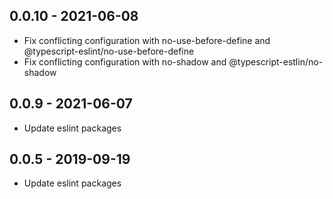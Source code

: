 ## 0.0.10 - 2021-06-08
- Fix conflicting configuration with no-use-before-define and @typescript-eslint/no-use-before-define
- Fix conflicting configuration with no-shadow and @typescript-estlin/no-shadow

## 0.0.9 - 2021-06-07
- Update eslint packages

## 0.0.5 - 2019-09-19
- Update eslint packages
